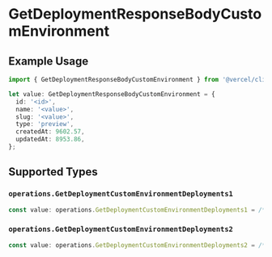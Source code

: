 # GetDeploymentResponseBodyCustomEnvironment

## Example Usage

```typescript
import { GetDeploymentResponseBodyCustomEnvironment } from '@vercel/client/models/operations';

let value: GetDeploymentResponseBodyCustomEnvironment = {
  id: '<id>',
  name: '<value>',
  slug: '<value>',
  type: 'preview',
  createdAt: 9602.57,
  updatedAt: 8953.86,
};
```

## Supported Types

### `operations.GetDeploymentCustomEnvironmentDeployments1`

```typescript
const value: operations.GetDeploymentCustomEnvironmentDeployments1 = /* values here */
```

### `operations.GetDeploymentCustomEnvironmentDeployments2`

```typescript
const value: operations.GetDeploymentCustomEnvironmentDeployments2 = /* values here */
```

